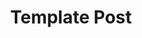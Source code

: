 ---
title: 'Template Post'
description: 'Lorem ipsum'
pubDate: 'Oct 17 2023'
heroImage: '/john-in-wonderland/blog-placeholder-2.jpg'
---
